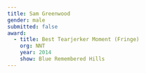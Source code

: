 ```yaml
---
title: Sam Greenwood
gender: male
submitted: false
award:
  - title: Best Tearjerker Moment (Fringe)
    org: NNT 
    year: 2014
    show: Blue Remembered Hills
---
```

